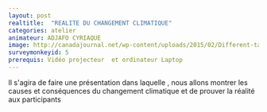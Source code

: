 ```yaml
---
layout: post
realtitle:  "REALITE DU CHANGEMENT CLIMATIQUE"
categories: atelier
animateur: ADJAFO CYRIAQUE
image: http://canadajournal.net/wp-content/uploads/2015/02/Different-tack-needed-for-climate-change-skeptics-researchers-say.jpg
surveymonkeyid: 5
prerequis: Vidéo projecteur  et ordinateur Laptop
---
```

Il s'agira de faire une présentation dans laquelle , nous allons montrer les causes et conséquences du changement climatique et de prouver la réalité aux participants
